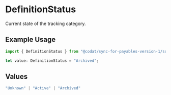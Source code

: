 # DefinitionStatus

Current state of the tracking category.

## Example Usage

```typescript
import { DefinitionStatus } from "@codat/sync-for-payables-version-1/sdk/models/shared";

let value: DefinitionStatus = "Archived";
```

## Values

```typescript
"Unknown" | "Active" | "Archived"
```